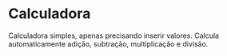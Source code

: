 # Calculadora
 Calculadora simples, apenas precisando inserir valores.
 Calcula automaticamente adição, subtração, multiplicação e divisão.
